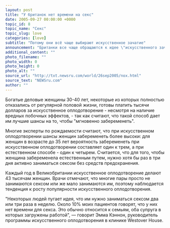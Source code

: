 ```yaml
---
layout: post
title: "У британок нет времени на секс"
date: 2005-09-27 00:00:00 +0000
topic_id: 8
topic_name: "Секс"
topic_slug: love
categories: [love]
subtitle: "Потому они всё чаще выбирают искусственное зачатие"
announcement: "Британки все чаще обращаются к идее \"искусственного зачатия\", несмотря на то, что у них нет проблем со здоровьем, мешающих зачать ребенка естественным путем: просто у них нет времени или желания заниматься сексом или секс отвлекает их от карьеры, пишет Daily Telegraph (перевод на сайте Inopressa.ru)."
additional_content: ""
photo_filename: ""
photo_width: 0
photo_height: 0
photo_alt: ""
source_url: "http://txt.newsru.com/world/26sep2005/nox.html"
source_text: "NEWSru.com"
author: ""
---
```

Богатые деловые женщины 30-40 лет, некоторые из которых полностью отказались от регулярной половой жизни, готовы платить тысячи долларов за искусственное оплодотворение - несмотря на наличие вредных побочных эффектов, - так как считают, что такой способ дает им лучшие шансы на то, чтобы "мгновенно забеременеть".

Многие эксперты по рождаемости считают, что при искусственном оплодотворении шансы женщин забеременеть более высоки: для женщин в возрасте до 35 лет вероятность забеременеть при искусственном оплодотворении составляет один к трем, а при естественном способе - один к четырем. Считается, что для того, чтобы женщина забеременела естественным путем, нужно хотя бы раз в три дня активно заниматься сексом без средств предохранения.

Каждый год в Великобритании искусственное оплодотворение делают 43 тысячам женщин. Врачи отмечают, что многие пары просто не занимаются сексом или же мало занимаются им, поэтому наблюдается тенденция к росту популярности искусственного оплодотворения.

"Некоторых людей пугает идея, что им нужно заниматься сексом два или три раза в неделю. Около 10% моих пациентов говорят, что у них нет времени для секса. Это обычно относится к семьям, оба супруга в которых загружены работой", &mdash; говорит Эмма Кэннон, руководитель программы искусственного оплодотворения в клинике Westover House.
